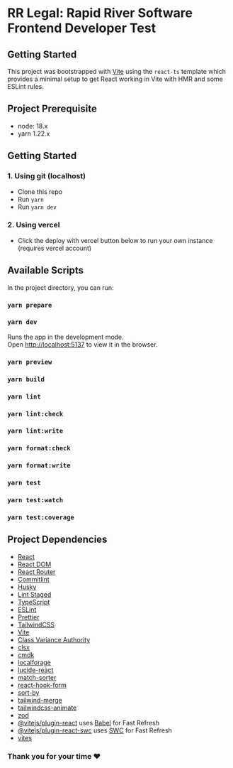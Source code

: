 # RR Legal: Rapid River Software Frontend Developer Test

## Getting Started

This project was bootstrapped with [Vite](https://vitejs.dev/) using the `react-ts` template which provides a minimal setup to get React working in Vite with HMR and some ESLint rules.

## Project Prerequisite

- node: 18.x
- yarn 1.22.x

## Getting Started

### 1. Using git (localhost)

- Clone this repo
- Run `yarn`
- Run `yarn dev`

### 2. Using vercel

- Click the deploy with vercel button below to run your own instance (requires vercel account)

## Available Scripts

In the project directory, you can run:

### `yarn prepare`

### `yarn dev`

Runs the app in the development mode.\
Open [http://localhost:5137](http://localhost:5137) to view it in the browser.

### `yarn preview`

### `yarn build`

### `yarn lint`

### `yarn lint:check`

### `yarn lint:write`

### `yarn format:check`

### `yarn format:write`

### `yarn test`

### `yarn test:watch`

### `yarn test:coverage`

## Project Dependencies

- [React](https://reactjs.org/)
- [React DOM](https://reactjs.org/docs/dom-elements.html)
- [React Router](https://reactrouter.com/)
- [Commitlint](https://commitlint.js.org/#/)
- [Husky](https://typicode.github.io/husky/#/)
- [Lint Staged](https://github.com/okonet/lint-staged)
- [TypeScript](https://www.typescriptlang.org/)
- [ESLint](https://eslint.org/)
- [Prettier](https://prettier.io/)
- [TailwindCSS](https://tailwindcss.com/)
- [Vite](https://vitejs.dev/)
- [Class Variance Authority](https://cva.style/docs)
- [clsx](https://github.com/lukeed/clsx)
- [cmdk](https://cmdk.paco.me/)
- [localforage](https://github.com/localForage/localForage)
- [lucide-react](https://lucide.dev/)
- [match-sorter](https://github.com/kentcdodds/match-sorter)
- [react-hook-form](https://www.react-hook-form.com/)
- [sort-by](https://github.com/kvnneff/sort-by)
- [tailwind-merge](https://github.com/dcastil/tailwind-merge)
- [tailwindcss-animate](https://www.npmjs.com/package/tailwindcss-animate)
- [zod](https://zod.dev/)
- [@vitejs/plugin-react](https://github.com/vitejs/vite-plugin-react/blob/main/packages/plugin-react/README.md) uses [Babel](https://babeljs.io/) for Fast Refresh
- [@vitejs/plugin-react-swc](https://github.com/vitejs/vite-plugin-react-swc) uses [SWC](https://swc.rs/) for Fast Refresh
- [vites](https://github.com/vitejs/vite)

### Thank you for your time ❤️
